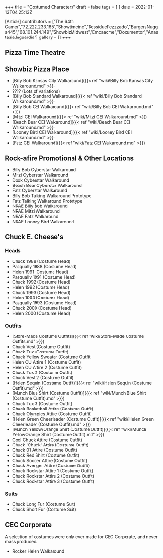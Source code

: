 +++
title = "Costumed Characters"
draft = false
tags = [ ]
date = 2022-01-13T04:25:13Z

[Article]
contributors = ["The 64th Gamer","72.222.233.165","Showtimeinc","RessiduePezzzado","BurgersNuggs445","68.101.244.149","ShowbizMidwest","Emcaacme","Documentor","Anastasia.laguardia"]
gallery = []
+++
## Pizza Time Theatre ##

## Showbiz Pizza Place ##

* [Billy Bob Kansas City Walkaround]({{< ref "wiki/Billy Bob Kansas City Walkaround.md" >}})
* ???? (Lots of variations)
* [Billy Bob Standard Walkaround]({{< ref "wiki/Billy Bob Standard Walkaround.md" >}})
* [Billy Bob CEI Walkaround]({{< ref "wiki/Billy Bob CEI Walkaround.md" >}})
* [Mitzi CEI Walkaround]({{< ref "wiki/Mitzi CEI Walkaround.md" >}})
* [Beach Bear CEI Walkaround]({{< ref "wiki/Beach Bear CEI Walkaround.md" >}})
* [Looney Bird CEI Walkaround]({{< ref "wiki/Looney Bird CEI Walkaround.md" >}})
* [Fatz CEI Walkaround]({{< ref "wiki/Fatz CEI Walkaround.md" >}})

## Rock-afire Promotional & Other Locations ##

* Billy Bob Cyberstar Walkaround
* Mitzi Cyberstar Walkaround
* Dook Cyberstar Walkaround
* Beach Bear Cyberstar Walkaround
* Fatz Cyberstar Walkaround
* Billy Bob Talking Walkaround Prototype
* Fatz Talking Walkaround Prototype
* NRAE Billy Bob Walkaround
* NRAE Mitzi Walkaround
* NRAE Fatz Walkaround
* NRAE Looney Bird Walkaround

## Chuck E. Cheese's ##

### Heads ###

* Chuck 1988 (Costume Head)
* Pasqually 1988 (Costume Head)
* Helen 1991 (Costume Head)
* Pasqually 1991 (Costume Head)
* Chuck 1992 (Costume Head)
* Helen 1992 (Costume Head)
* Chuck 1993 (Costume Head)
* Helen 1993 (Costume Head)
* Pasqually 1993 (Costume Head)
* Chuck 2000 (Costume Head)
* Helen 2000 (Costume Head)

### Outfits ###

* [Store-Made Costume Outfits]({{< ref "wiki/Store-Made Costume Outfits.md" >}})
* Chuck Vest (Costume Outfit)
* Chuck Tux (Costume Outfit)
* Chuck Yellow Sweater (Costume Outfit)
* Helen CU Attire 1 (Costume Outfit)
* Helen CU Attire 2 (Costume Outfit)
* Chuck Tux 2 (Costume Outfit)
* Chuck Vest 2 (Costume Outfit)
* [Helen Sequin (Costume Outfit)]({{< ref "wiki/Helen Sequin (Costume Outfit).md" >}})
* [Munch Blue Shirt (Costume Outfit)]({{< ref "wiki/Munch Blue Shirt (Costume Outfit).md" >}})
* Chuck Tux 3 (Costume Outfit)
* Chuck Basketball Attire (Costume Outfit)
* Chuck Olympics Attire (Costume Outfit)
* [Helen Green Cheerleader (Costume Outfit)]({{< ref "wiki/Helen Green Cheerleader (Costume Outfit).md" >}})
* [Munch Yellow/Orange Shirt (Costume Outfit)]({{< ref "wiki/Munch YellowOrange Shirt (Costume Outfit).md" >}})
* Cool Chuck Attire (Costume Outfit)
* Chuck 'Chuck' Attire (Costume Outfit)
* Chuck 01 Attire (Costume Outfit)
* Chuck Red Shirt (Costume Outfit)
* Chuck Soccer Attire (Costume Outfit)
* Chuck Avenger Attire (Costume Outfit)
* Chuck Rockstar Attire 1 (Costume Outfit)
* Chuck Rockstar Attire 2 (Costume Outfit)
* Chuck Rockstar Attire 3 (Costume Outfit)

### Suits ###

* Chuck Long Fur (Costume Suit)
* Chuck Short Fur (Costume Suit)

## CEC Corporate ##
A selection of costumes were only ever made for CEC Corporate, and never mass produced.

* Rocker Helen Walkaround